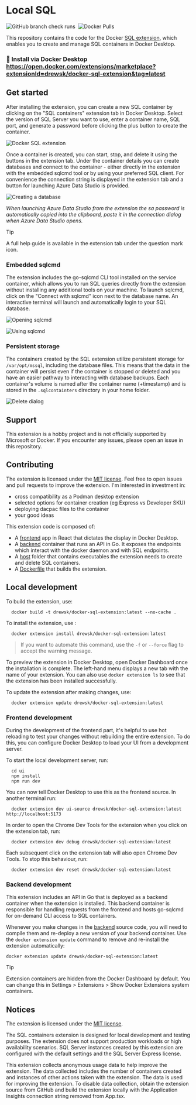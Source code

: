 # Local SQL

![GitHub branch check runs](https://img.shields.io/github/check-runs/dzsquared/docker-sql-extension/main) &nbsp;![Docker Pulls](https://img.shields.io/docker/pulls/drewsk/docker-sql-extension)


This repository contains the code for the Docker [SQL extension](https://open.docker.com/extensions/marketplace?extensionId=drewsk/docker-sql-extension&tag=latest), which enables you to create and manage SQL containers in Docker Desktop.

### 🔌 Install via Docker Desktop https://open.docker.com/extensions/marketplace?extensionId=drewsk/docker-sql-extension&tag=latest

## Get started

After installing the extension, you can create a new SQL container by clicking on the "SQL containers" extension tab in Docker Desktop. Select the version of SQL Server you want to use, enter a container name, SQL port, and generate a password before clicking the plus button to create the container.

![Docker SQL extension](./images/screenshot2.png)

Once a container is created, you can start, stop, and delete it using the buttons in the extension tab. Under the container details you can create databases and connect to the container - either directly in the extension with the embedded sqlcmd tool or by using your preferred SQL client. For convenience the connection string is displayed in the extension tab and a button for launching Azure Data Studio is provided.

![Creating a database](./images/create_database.png)

_When launching Azure Data Studio from the extension the sa password is automatically copied into the clipboard, paste it in the connection dialog when Azure Data Studio opens._

> [!TIP]
> A full help guide is available in the extension tab under the question mark icon.

### Embedded sqlcmd

The extension includes the go-sqlcmd CLI tool installed on the service container, which allows you to run SQL queries directly from the extension without installing any additional tools on your machine. To launch sqlcmd, click on the "Connect with sqlcmd" icon next to the database name. An interactive terminal will launch and automatically login to your SQL database.

![Opening sqlcmd](./images/open_sqlcmd.png)

![Using sqlcmd](./images/query_sqlcmd.png)

### Persistent storage

The containers created by the SQL extension utilize persistent storage for `/var/opt/mssql`, including the database files. This means that the data in the container will persist even if the container is stopped or deleted and you have an easier pathway to interacting with database backups. Each container's volume is named after the container name (+timestamp) and is stored in the `.sqlcontainters` directory in your home folder.

![Delete dialog](./images/delete_screenshot.png)

## Support

This extension is a hobby project and is not officially supported by Microsoft or Docker. If you encounter any issues, please open an issue in this repository.

## Contributing

The extension is licensed under the [MIT license](./LICENSE). Feel free to open issues and pull requests to improve the extension. I'm interested in investment in:

- cross compatibility as a Podman desktop extension
- selected options for container creation (eg Express vs Developer SKU)
- deploying dacpac files to the container
- your good ideas

This extension code is composed of:

- A [frontend](./ui) app in React that dictates the display in Docker Desktop.
- A [backend](./backend) container that runs an API in Go. It exposes the endpoints which interact with the docker daemon and with SQL endpoints.
- A [host](./host) folder that contains executables the extension needs to create and delete SQL containers.
- A [Dockerfile](./Dockerfile) that builds the extension.

## Local development

To build the extension, use:

```shell
  docker build -t drewsk/docker-sql-extension:latest --no-cache .
```

To install the extension, use :

```shell
  docker extension install drewsk/docker-sql-extension:latest
```

> If you want to automate this command, use the `-f` or `--force` flag to accept the warning message.

To preview the extension in Docker Desktop, open Docker Dashboard once the installation is complete. The left-hand menu displays a new tab with the name of your extension. You can also use `docker extension ls` to see that the extension has been installed successfully.

To update the extension after making changes, use:

```shell
  docker extension update drewsk/docker-sql-extension:latest
```

### Frontend development

During the development of the frontend part, it's helpful to use hot reloading to test your changes without rebuilding the entire extension. To do this, you can configure Docker Desktop to load your UI from a development server.

To start the local development server, run:

```shell
  cd ui
  npm install
  npm run dev
```

You can now tell Docker Desktop to use this as the frontend source. In another terminal run:

```shell
  docker extension dev ui-source drewsk/docker-sql-extension:latest http://localhost:5173
```

In order to open the Chrome Dev Tools for the extension when you click on the extension tab, run:

```shell
  docker extension dev debug drewsk/docker-sql-extension:latest
```

Each subsequent click on the extension tab will also open Chrome Dev Tools. To stop this behaviour, run:

```shell
  docker extension dev reset drewsk/docker-sql-extension:latest
```

### Backend development

This extension includes an API in Go that is deployed as a backend container when the extension is installed. This backend container is responsible for handling requests from the frontend and hosts go-sqlcmd for on-demand CLI access to SQL containers.

Whenever you make changes in the [backend](./backend) source code, you will need to compile them and re-deploy a new version of your backend container.
Use the `docker extension update` command to remove and re-install the extension automatically:

```shell
docker extension update drewsk/docker-sql-extension:latest
```

> [!TIP]
> Extension containers are hidden from the Docker Dashboard by default. You can change this in Settings > Extensions > Show Docker Extensions system containers.

## Notices

The extension is licensed under the [MIT license](./LICENSE).

The SQL containers extension is designed for local development and testing purposes. The extension does not support production workloads or high availability scenarios. SQL Server instances created by this extension are configured with the default settings and the SQL Server Express license.

This extension collects anonymous usage data to help improve the extension. The data collected includes the number of containers created and instances of other actions taken with the extension. The data is used for improving the extension. To disable data collection, obtain the extension source from GitHub and build the extension locally with the Application Insights connection string removed from App.tsx.
